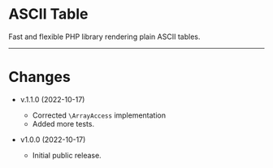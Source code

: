 # ASCII Table

Fast and flexible PHP library rendering plain ASCII tables.

---

# Changes

* v.1.1.0 (2022-10-17)
  * Corrected `\ArrayAccess` implementation 
  * Added more tests.  

* v1.0.0 (2022-10-17)
  * Initial public release. 


